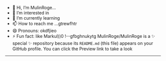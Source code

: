- 👋 Hi, I’m MulinRoge...
- 👀 I’m interested in 
- 🌱 I’m currently learning
- 📫 How to reach me ...gtrewfhtr
- 😄 Pronouns: okdfjieo
- ⚡ Fun fact: like Markul))0
!--gfbghnukytg
MulinRoge/MulinRoge is a ✨ special ✨ repository because its `README.md` (this file) appears on your GitHub profile.
You can click the Preview link to take a look 
---

